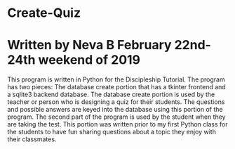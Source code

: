 # Create-Quiz
# Written by Neva B February 22nd-24th weekend of 2019
This program is written in Python for the Discipleship Tutorial.  The program has two pieces:  The database create portion that has a tkinter frontend and a sqlite3 backend database.   The database create portion is used by the teacher or person who is designing a quiz for their students.  The questions and possible answers are keyed into the database using this portion of the program.
The second part of the program is used by the student when they are taking the test. This portion was written prior to my first Python class for the students to have fun sharing questions about a topic they enjoy with their classmates.   



